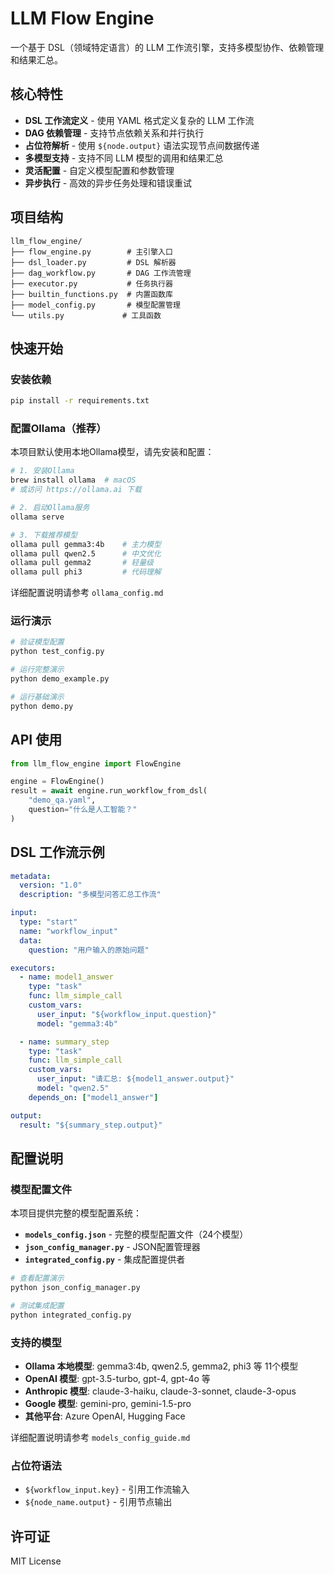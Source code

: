 # LLM Flow Engine

一个基于 DSL（领域特定语言）的 LLM 工作流引擎，支持多模型协作、依赖管理和结果汇总。

## 核心特性

- **DSL 工作流定义** - 使用 YAML 格式定义复杂的 LLM 工作流
- **DAG 依赖管理** - 支持节点依赖关系和并行执行
- **占位符解析** - 使用 `${node.output}` 语法实现节点间数据传递
- **多模型支持** - 支持不同 LLM 模型的调用和结果汇总
- **灵活配置** - 自定义模型配置和参数管理
- **异步执行** - 高效的异步任务处理和错误重试

## 项目结构

```text
llm_flow_engine/
├── flow_engine.py        # 主引擎入口
├── dsl_loader.py         # DSL 解析器
├── dag_workflow.py       # DAG 工作流管理
├── executor.py           # 任务执行器
├── builtin_functions.py  # 内置函数库
├── model_config.py       # 模型配置管理
└── utils.py             # 工具函数
```

## 快速开始

### 安装依赖

```bash
pip install -r requirements.txt
```

### 配置Ollama（推荐）

本项目默认使用本地Ollama模型，请先安装和配置：

```bash
# 1. 安装Ollama
brew install ollama  # macOS
# 或访问 https://ollama.ai 下载

# 2. 启动Ollama服务
ollama serve

# 3. 下载推荐模型
ollama pull gemma3:4b    # 主力模型
ollama pull qwen2.5      # 中文优化
ollama pull gemma2       # 轻量级
ollama pull phi3         # 代码理解
```

详细配置说明请参考 `ollama_config.md`

### 运行演示

```bash
# 验证模型配置
python test_config.py

# 运行完整演示
python demo_example.py

# 运行基础演示
python demo.py
```

## API 使用

```python
from llm_flow_engine import FlowEngine

engine = FlowEngine()
result = await engine.run_workflow_from_dsl(
    "demo_qa.yaml", 
    question="什么是人工智能？"
)
```

## DSL 工作流示例

```yaml
metadata:
  version: "1.0"
  description: "多模型问答汇总工作流"

input:
  type: "start"
  name: "workflow_input"
  data:
    question: "用户输入的原始问题"

executors:
  - name: model1_answer
    type: "task"
    func: llm_simple_call
    custom_vars:
      user_input: "${workflow_input.question}"
      model: "gemma3:4b"

  - name: summary_step
    type: "task"
    func: llm_simple_call
    custom_vars:
      user_input: "请汇总: ${model1_answer.output}"
      model: "qwen2.5"
    depends_on: ["model1_answer"]

output:
  result: "${summary_step.output}"
```

## 配置说明

### 模型配置文件

本项目提供完整的模型配置系统：

- **`models_config.json`** - 完整的模型配置文件（24个模型）
- **`json_config_manager.py`** - JSON配置管理器
- **`integrated_config.py`** - 集成配置提供者

```bash
# 查看配置演示
python json_config_manager.py

# 测试集成配置
python integrated_config.py
```

### 支持的模型

- **Ollama 本地模型**: gemma3:4b, qwen2.5, gemma2, phi3 等 11个模型
- **OpenAI 模型**: gpt-3.5-turbo, gpt-4, gpt-4o 等
- **Anthropic 模型**: claude-3-haiku, claude-3-sonnet, claude-3-opus
- **Google 模型**: gemini-pro, gemini-1.5-pro
- **其他平台**: Azure OpenAI, Hugging Face

详细配置说明请参考 `models_config_guide.md`

### 占位符语法

- `${workflow_input.key}` - 引用工作流输入
- `${node_name.output}` - 引用节点输出

## 许可证

MIT License
